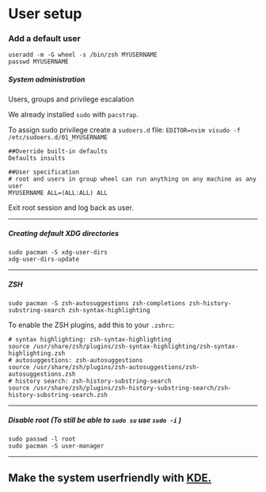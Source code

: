 # User setup

### Add a default user

```text
useradd -m -G wheel -s /bin/zsh MYUSERNAME
passwd MYUSERNAME
```

##### System administration

Users, groups and privilege escalation

We already installed `sudo` with `pacstrap`.

To assign sudo privilege create a `sudoers.d` file: `EDITOR=nvim visudo -f /etc/sudoers.d/01_MYUSERNAME`

```text
##Override built-in defaults
Defaults insults

##User specification
# root and users in group wheel can run anything on any machine as any user
MYUSERNAME ALL=(ALL:ALL) ALL
```

Exit root session and log back as user.

---

##### Creating default XDG directories

```text
sudo pacman -S xdg-user-dirs
xdg-user-dirs-update
```

---

##### ZSH

`sudo pacman -S zsh-autosuggestions zsh-completions zsh-history-substring-search zsh-syntax-highlighting`

To enable the ZSH plugins, add this to your `.zshrc`:

```text
# syntax highlighting: zsh-syntax-highlighting
source /usr/share/zsh/plugins/zsh-syntax-highlighting/zsh-syntax-highlighting.zsh
# autosuggestions: zsh-autosuggestions
source /usr/share/zsh/plugins/zsh-autosuggestions/zsh-autosuggestions.zsh
# history search: zsh-history-substring-search
source /usr/share/zsh/plugins/zsh-history-substring-search/zsh-history-substring-search.zsh
```

---

##### Disable root (To still be able to `sudo su` use  `sudo -i` )

```text
sudo passwd -l root
sudo pacman -S user-manager
```

---

## Make the system userfriendly with [KDE.](kde.md)
